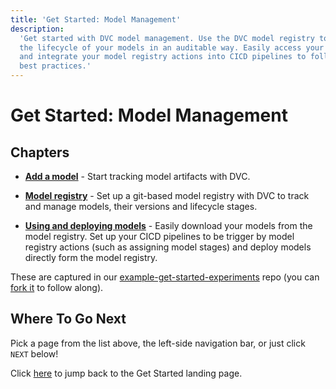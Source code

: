 ```yaml
---
title: 'Get Started: Model Management'
description:
  'Get started with DVC model management. Use the DVC model registry to manage
  the lifecycle of your models in an auditable way. Easily access your models
  and integrate your model registry actions into CICD pipelines to follow GitOps
  best practices.'
---
```


# Get Started: Model Management

## Chapters

- **[Add a model]** - Start tracking model artifacts with DVC.

- **[Model registry]** - Set up a git-based model registry with DVC to track and
  manage models, their versions and lifecycle stages.

- **[Using and deploying models]** - Easily download your models from the model
  registry. Set up your CICD pipelines to be trigger by model registry actions
  (such as assigning model stages) and deploy models directly form the model
  registry.

[Add a model]: /doc/start/model-management/add-model
[model registry]: /doc/start/model-management/model-registry
[Using and deploying models]: /doc/start/model-management/model-cicd

<admon type="tip">

These are captured in our [example-get-started-experiments] repo (you can [fork
it][example-get-started-experiments-fork] to follow along).

[example-get-started-experiments]:
  https://github.com/iterative/example-get-started-experiments
[example-get-started-experiments-fork]:
  https://github.com/iterative/example-get-started-experiments/fork

</admon>

## Where To Go Next

Pick a page from the list above, the left-side navigation bar, or just click
`NEXT` below!

Click [here](/doc/start/) to jump back to the Get Started landing page.
